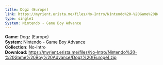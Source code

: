 ```yaml
---
title: Dogz (Europe)
link: https://myrient.erista.me/files/No-Intro/Nintendo%20-%20Game%20Boy%20Advance/Dogz%20(Europe).zip
type: single1
System: Nintendo - Game Boy Advance
---
```

<b>Game:</b> Dogz (Europe)<br>
<b>System:</b> Nintendo - Game Boy Advance<br>
<b>Collection:</b> No-Intro<br>
<b>Download:</b> https://myrient.erista.me/files/No-Intro/Nintendo%20-%20Game%20Boy%20Advance/Dogz%20(Europe).zip